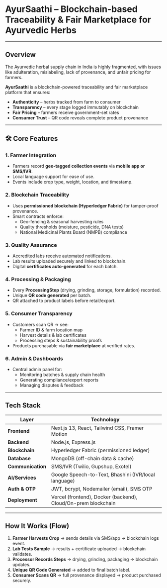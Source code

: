 # AyurSaathi – Blockchain-based Traceability & Fair Marketplace for Ayurvedic Herbs  

---

## Overview  
The Ayurvedic herbal supply chain in India is highly fragmented, with issues like adulteration, mislabeling, lack of provenance, and unfair pricing for farmers.  

**AyurSaathi** is a blockchain-powered traceability and fair marketplace platform that ensures:  
- **Authenticity** – herbs tracked from farm to consumer  
- **Transparency** – every stage logged immutably on blockchain  
- **Fair Pricing** – farmers receive government-set rates  
- **Consumer Trust** – QR code reveals complete product provenance  

---

## 🛠️ Core Features  

### 1. **Farmer Integration**  
- Farmers record **geo-tagged collection events** via **mobile app or SMS/IVR**.  
- Local language support for ease of use.  
- Events include crop type, weight, location, and timestamp.  

### 2. **Blockchain Traceability**  
- Uses **permissioned blockchain (Hyperledger Fabric)** for tamper-proof provenance.  
- Smart contracts enforce:  
  - Geo-fencing & seasonal harvesting rules  
  - Quality thresholds (moisture, pesticide, DNA tests)  
  - National Medicinal Plants Board (NMPB) compliance  

### 3. **Quality Assurance**  
- Accredited labs receive automated notifications.  
- Lab results uploaded securely and linked to blockchain.  
- Digital **certificates auto-generated** for each batch.  

### 4. **Processing & Packaging**  
- Every **ProcessingStep** (drying, grinding, storage, formulation) recorded.  
- Unique **QR code generated** per batch.  
- QR attached to product labels before retail/export.  

### 5. **Consumer Transparency**  
- Customers scan QR → see:  
  - Farmer ID & farm location map  
  - Harvest details & lab certificates  
  - Processing steps & sustainability proofs  
- Products purchasable via **fair marketplace** at verified rates.  

### 6. **Admin & Dashboards**  
- Central admin panel for:  
  - Monitoring batches & supply chain health  
  - Generating compliance/export reports  
  - Managing disputes & feedback  

---

## Tech Stack  

| Layer            | Technology |
|------------------|------------|
| **Frontend**     | Next.js 13, React, Tailwind CSS, Framer Motion |
| **Backend**      | Node.js, Express.js |
| **Blockchain**   | Hyperledger Fabric (permissioned ledger) |
| **Database**     | MongoDB (off-chain data & cache) |
| **Communication**| SMS/IVR (Twilio, Gupshup, Exotel) |
| **AI/Services**  | Google Speech-to-Text, Bhashini (IVR/local language) |
| **Auth & OTP**   | JWT, bcrypt, Nodemailer (email), SMS OTP |
| **Deployment**   | Vercel (frontend), Docker (backend), Cloud/On-prem blockchain |

---

##  How It Works (Flow)

1. **Farmer Harvests Crop** → sends details via SMS/app → blockchain logs event.  
2. **Lab Tests Sample** → results + certificate uploaded → blockchain validates.  
3. **Processor Records Steps** → drying, grinding, packaging → blockchain updates.  
4. **Unique QR Code Generated** → added to final batch label.  
5. **Consumer Scans QR** → full provenance displayed → product purchased securely.  
